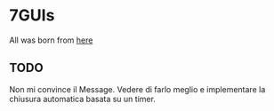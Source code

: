 # 7GUIs

All was born from [here](https://eugenkiss.github.io/7guis/tasks/)

## TODO

Non mi convince il Message. Vedere di farlo meglio e implementare la chiusura automatica basata su un timer.